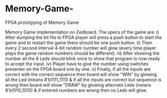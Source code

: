 # Memory-Game-
FPGA prototyping of Memory Game 

Memory Game implementation on Zedboard. The specs of the game are: i)
After dumping the bit file to FPGA player will press a push button to start the game and to restart the
game there should be one push button. ii) Then every 2 second interval 4-bit random number will glow
(every time player plays the game random numbers should be different). iii) After showing the number
all the 8 Leds should blink once to show that program is now ready to accept the input. iv) Player have
to give the number using switches presenter on the FPGA board one by one. v) Finally, if all the inputs
are correct with the correct sequence then board will show "WIN" by glowing all the Led (means
8'b1111_1111) & if all the inputs are correct but sequence is wrong then board will show "DRAW" by
glowing alternate Leds (means 8'b1010_1010) & if entered numbers are wrong then no Leds will glow.
